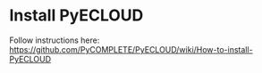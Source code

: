 
# Install PyECLOUD
Follow instructions here: https://github.com/PyCOMPLETE/PyECLOUD/wiki/How-to-install-PyECLOUD




